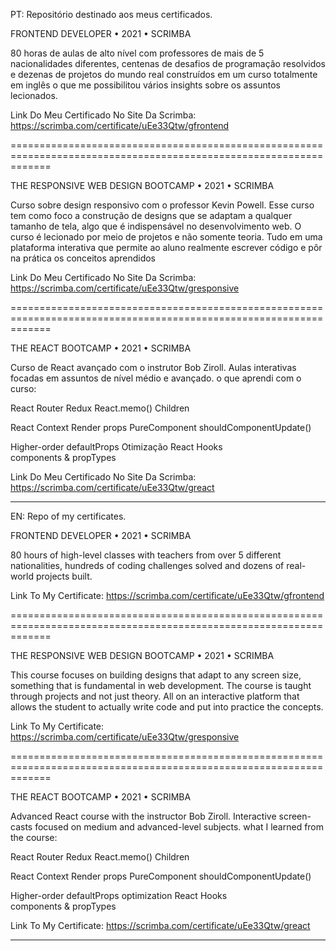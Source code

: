 PT:
Repositório destinado aos meus certificados.

FRONTEND DEVELOPER • 2021 • SCRIMBA

80 horas de aulas de alto nível com professores de mais de 5 nacionalidades diferentes, 
centenas de desafios de programação resolvidos e dezenas de projetos do mundo real construídos 
em um curso totalmente em inglês o que me possibilitou vários insights sobre os assuntos lecionados.

Link Do Meu Certificado No Site Da Scrimba: https://scrimba.com/certificate/uEe33Qtw/gfrontend

===================================================================================================================

THE RESPONSIVE WEB DESIGN BOOTCAMP • 2021 • SCRIMBA

Curso sobre design responsivo com o professor Kevin Powell. Esse curso tem como foco a construção de 
designs que se adaptam a qualquer tamanho de tela, algo que é indispensável no desenvolvimento web. 
O curso é lecionado por meio de projetos e não somente teoria. Tudo em uma plataforma interativa que 
permite ao aluno realmente escrever código e pôr na prática os conceitos aprendidos

Link Do Meu Certificado No Site Da Scrimba: https://scrimba.com/certificate/uEe33Qtw/gresponsive

===================================================================================================================

THE REACT BOOTCAMP • 2021 • SCRIMBA

Curso de React avançado com o instrutor Bob Ziroll. Aulas interativas focadas em assuntos de nível médio e avançado. 
o que aprendi com o curso:


React Router      Redux             React.memo()        Children

React Context     Render props      PureComponent       shouldComponentUpdate()

Higher-order      defaultProps      Otimização          React Hooks       
components        & propTypes              

Link Do Meu Certificado No Site Da Scrimba: https://scrimba.com/certificate/uEe33Qtw/greact
_____________________________________________________________________________________________________________________


EN:
Repo of my certificates.

FRONTEND DEVELOPER • 2021 • SCRIMBA

80 hours of high-level classes with teachers from over 5 different nationalities,
hundreds of coding challenges solved and dozens of real-world projects built.

Link To My Certificate: https://scrimba.com/certificate/uEe33Qtw/gfrontend

===================================================================================================================

THE RESPONSIVE WEB DESIGN BOOTCAMP • 2021 • SCRIMBA

This course focuses on building designs that adapt to any screen size, something that is fundamental in web development. 
The course is taught through projects and not just theory. All on an interactive platform that allows the student to 
actually write code and put into practice the concepts.

Link To My Certificate: https://scrimba.com/certificate/uEe33Qtw/gresponsive

===================================================================================================================

THE REACT BOOTCAMP • 2021 • SCRIMBA

Advanced React course with the instructor Bob Ziroll. Interactive 
screen-casts focused on medium and advanced-level subjects.
what I learned from the course:

React Router      Redux             React.memo()        Children

React Context     Render props      PureComponent       shouldComponentUpdate()

Higher-order      defaultProps      optimization        React Hooks       
components        & propTypes   

Link To My Certificate: https://scrimba.com/certificate/uEe33Qtw/greact
_____________________________________________________________________________________________________________________________________
